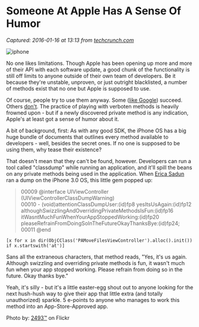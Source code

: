 # Someone At Apple Has A Sense Of Humor

_Captured: 2016-01-16 at 13:13 from [techcrunch.com](http://techcrunch.com/2009/07/09/someone-at-apple-has-a-sense-of-humor/)_

![iphone](http://old.mobilecrunch.com/wp-content/uploads/2009/07/iphone.jpg)

No one likes limitations. Though Apple has been opening up more and more of their API with each software update, a good chunk of the functionality is still off limits to anyone outside of their own team of developers. Be it because they're unstable, unproven, or just outright blacklisted, a number of methods exist that no one but Apple is supposed to use.

Of course, people try to use them anyway. Some ([like Google](http://www.crunchgear.com/2008/11/26/google-drops-truth-bomb-over-iphone-api/)) succeed. Others [don't](http://www.crunchgear.com/2009/06/22/interview-jared-brown-iphone-developer-about-having-his-app-rejected/). The practice of playing with verboten methods is heavily frowned upon - but if a newly discovered private method is any indication, Apple's at least got a sense of humor about it.

A bit of background, first: As with any good SDK, the iPhone OS has a big huge bundle of documents that outlines every method available to developers - well, besides the secret ones. If no one is supposed to be using them, why tease their existence?

That doesn't mean that they can't be found, however. Developers can run a tool called "classdump" while running an application, and it'll spill the beans on any private methods being used in the application. When [Erica Sadun](http://ericasadun.com/) ran a dump on the iPhone 3.0 OS, this little gem popped up:

> 00009 @interface UIViewController (UIViewControllerClassDumpWarning)  
00010 - (void)attentionClassDumpUser:(id)fp8 yesItsUsAgain:(id)fp12 althoughSwizzlingAndOverridingPrivateMethodsIsFun:(id)fp16 itWasntMuchFunWhenYourAppStoppedWorking:(id)fp20 pleaseRefrainFromDoingSoInTheFutureOkayThanksBye:(id)fp24;  
00011 @end

`[x for x in dir(ObjCClass('PAMoveFilesViewController').alloc().init()) if x.startswith('at')]`

Sans all the extraneous characters, that method reads, "Yes, it's us again. Although swizzling and overriding private methods is fun, it wasn't much fun when your app stopped working. Please refrain from doing so in the future. Okay thanks bye."

Yeah, it's silly - but it's a little easter-egg shout out to anyone looking for the next hush-hush way to give their app that little extra (and totally unauthorized) sparkle. 5 e-points to anyone who manages to work this method into an App-Store-Approved app.

Photo by: [2493™](http://www.flickr.com/photos/2493/434778868/) on Flickr

